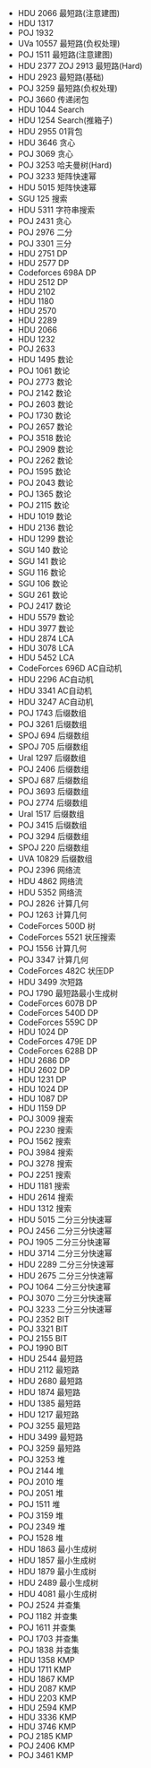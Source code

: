 * HDU 2066 最短路(注意建图)
* HDU 1317 
* POJ 1932 
* UVa 10557 最短路(负权处理)
* POJ 1511 最短路(注意建图)
* HDU 2377 ZOJ 2913 最短路(Hard)
* HDU 2923 最短路(基础)
* POJ 3259 最短路(负权处理)
* POJ 3660 传递闭包
* HDU 1044 Search
* HDU 1254 Search(推箱子)
* HDU 2955 01背包 
* HDU 3646 贪心
* POJ 3069 贪心
* POJ 3253 哈夫曼树(Hard)
* POJ 3233 矩阵快速幂
* HDU 5015 矩阵快速幂
* SGU 125 搜索
* HDU 5311 字符串搜索
* POJ 2431 贪心
* POJ 2976 二分
* POJ 3301 三分
* HDU 2751 DP
* HDU 2577 DP
* Codeforces 698A DP
* HDU 2512 DP
* HDU 2102
* HDU 1180
* HDU 2570
* HDU 2289
* HDU 2066
* HDU 1232
* POJ 2633
* HDU 1495 数论
* POJ 1061 数论
* POJ 2773 数论
* POJ 2142 数论
* POJ 2603 数论
* POJ 1730 数论
* POJ 2657 数论
* POJ 3518 数论
* POJ 2909 数论
* POJ 2262 数论
* POJ 1595 数论
* POJ 2043 数论
* POJ 1365 数论
* POJ 2115 数论
* HDU 1019 数论
* HDU 2136 数论
* HDU 1299 数论
* SGU 140 数论
* SGU 141 数论
* SGU 116 数论
* SGU 106 数论
* SGU 261 数论
* POJ 2417 数论
* HDU 5579 数论
* HDU 3977 数论
* HDU 2874 LCA
* HDU 3078 LCA
* HDU 5452 LCA
* CodeForces 696D AC自动机
* HDU 2296 AC自动机
* HDU 3341 AC自动机
* HDU 3247 AC自动机
* POJ 1743 后缀数组
* POJ 3261 后缀数组
* SPOJ 694 后缀数组
* SPOJ 705 后缀数组
* Ural 1297 后缀数组
* POJ 2406 后缀数组
* SPOJ 687 后缀数组
* POJ 3693 后缀数组
* POJ 2774 后缀数组
* Ural 1517 后缀数组
* POJ 3415 后缀数组
* POJ 3294 后缀数组
* SPOJ 220 后缀数组
* UVA 10829 后缀数组
* POJ 2396 网络流
* HDU 4862 网络流
* HDU 5352 网络流
* POJ 2826 计算几何
* POJ 1263 计算几何
* CodeForces 500D 树
* CodeForces 5521 状压搜索
* POJ 1556 计算几何
* POJ 3347 计算几何
* CodeForces 482C 状压DP
* HDU 3499 次短路
* POJ 1790 最短路最小生成树
* CodeForces 607B DP
* CodeForces 540D DP
* CodeForces 559C DP
* HDU 1024 DP
* CodeForces 479E DP
* CodeForces 628B DP
* HDU 2686 DP
* HDU 2602 DP
* HDU 1231 DP
* HDU 1024 DP
* HDU 1087 DP
* HDU 1159 DP
* POJ 3009 搜索
* POJ 2230 搜索
* POJ 1562 搜索
* POJ 3984 搜索
* POJ 3278 搜索
* POJ 2251 搜索
* HDU 1181 搜索
* HDU 2614 搜索
* HDU 1312 搜索
* HDU 5015 二分三分快速幂
* POJ 2456 二分三分快速幂
* POJ 1905 二分三分快速幂
* HDU 3714 二分三分快速幂
* HDU 2289 二分三分快速幂
* HDU 2675 二分三分快速幂
* POJ 1064 二分三分快速幂
* POJ 3070 二分三分快速幂
* POJ 3233 二分三分快速幂
* POJ 2352 BIT
* POJ 3321 BIT
* POJ 2155 BIT
* POJ 1990 BIT
* HDU 2544 最短路
* HDU 2112 最短路
* HDU 2680 最短路
* HDU 1874 最短路
* HDU 1385 最短路
* HDU 1217 最短路
* POJ 3255 最短路
* HDU 3499 最短路
* POJ 3259 最短路
* POJ 3253 堆
* POJ 2144 堆
* POJ 2010 堆
* POJ 2051 堆
* POJ 1511 堆
* POJ 3159 堆
* POJ 2349 堆
* POJ 1528 堆
* HDU 1863 最小生成树
* HDU 1857 最小生成树
* HDU 1879 最小生成树
* HDU 2489 最小生成树
* HDU 4081 最小生成树
* POJ 2524 并查集
* POJ 1182 并查集
* POJ 1611 并查集
* POJ 1703 并查集
* POJ 1838 并查集
* HDU 1358 KMP
* HDU 1711 KMP
* HDU 1867 KMP
* HDU 2087 KMP
* HDU 2203 KMP
* HDU 2594 KMP
* HDU 3336 KMP
* HDU 3746 KMP
* POJ 2185 KMP
* POJ 2406 KMP
* POJ 3461 KMP